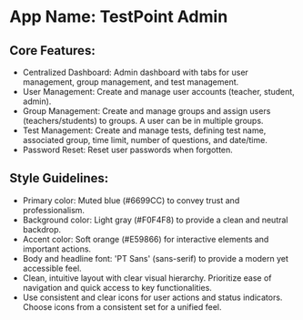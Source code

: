 # **App Name**: TestPoint Admin

## Core Features:

- Centralized Dashboard: Admin dashboard with tabs for user management, group management, and test management.
- User Management: Create and manage user accounts (teacher, student, admin).
- Group Management: Create and manage groups and assign users (teachers/students) to groups. A user can be in multiple groups.
- Test Management: Create and manage tests, defining test name, associated group, time limit, number of questions, and date/time.
- Password Reset: Reset user passwords when forgotten.

## Style Guidelines:

- Primary color: Muted blue (#6699CC) to convey trust and professionalism.
- Background color: Light gray (#F0F4F8) to provide a clean and neutral backdrop.
- Accent color: Soft orange (#E59866) for interactive elements and important actions.
- Body and headline font: 'PT Sans' (sans-serif) to provide a modern yet accessible feel.
- Clean, intuitive layout with clear visual hierarchy. Prioritize ease of navigation and quick access to key functionalities.
- Use consistent and clear icons for user actions and status indicators. Choose icons from a consistent set for a unified feel.